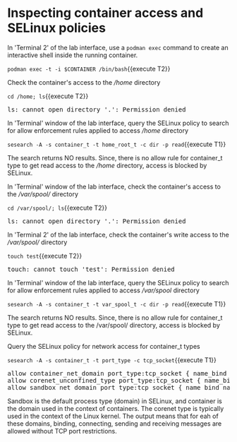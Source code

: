 # Inspecting container access and SELinux policies

In 'Terminal 2' of the lab interface, use a `podman exec` command to create an interactive shell inside the running container.

`podman exec -t -i $CONTAINER /bin/bash`{{execute T2}}

Check the container's access to the */home* directory

`cd /home; ls`{{execute T2}}

<pre class="file">
ls: cannot open directory '.': Permission denied
</pre>

In 'Terminal' window of the lab interface, query the SELinux policy to search for allow enforcement rules applied to access */home* directory

`sesearch -A -s container_t -t home_root_t -c dir -p read`{{execute T1}}

The search returns NO results. Since, there is no allow rule for container_t type to get read access to the */home* directory, access 
is blocked by SELinux.

In 'Terminal' window of the lab interface, check the container's access to the */var/spool/* directory

`cd /var/spool/; ls`{{execute T2}}

<pre class="file">
ls: cannot open directory '.': Permission denied
</pre>

In 'Terminal 2' of the lab interface, check the container's write access to the */var/spool/* directory

`touch test`{{execute T2}}

<pre class="file">
touch: cannot touch 'test': Permission denied
</pre>

In 'Terminal' window of the lab interface, query the SELinux policy to search for allow enforcement rules applied to access */var/spool* directory

`sesearch -A -s container_t -t var_spool_t -c dir -p read`{{execute T1}}

The search returns NO results. Since, there is no allow rule for container_t type to get read access to the /var/spool/ directory, access 
is blocked by SELinux.

Query the SELinux policy for network access for container_t types

`sesearch -A -s container_t -t port_type -c tcp_socket`{{execute T1}}

<pre class="file">
allow container_net_domain port_type:tcp_socket { name_bind name_connect recv_msg send_msg };
allow corenet_unconfined_type port_type:tcp_socket { name_bind name_connect recv_msg send_msg };
allow sandbox_net_domain port_type:tcp_socket { name_bind name_connect recv_msg send_msg };
</pre>

Sandbox is the default process type (domain) in SELinux, and container is the domain used in the context of containers. The corenet type
is typically used in the context of the Linux kernel. The output means that for eah of these domains, binding, connecting, sending and receiving 
messages are allowed without TCP port restrictions.
